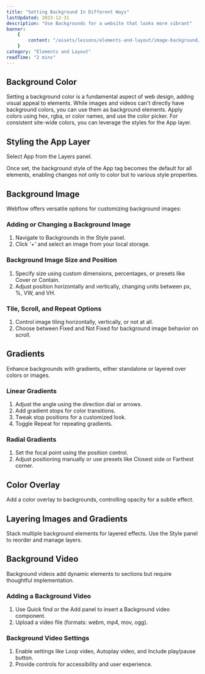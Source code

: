```yaml
---
title: "Setting Background In Different Ways"
lastUpdated: 2023-12-31
description: "Use Backgrounds for a website that looks more vibrant"
banner:
    {
        content: "/assets/lessons/elements-and-layout/image-background/banner.png"
    }
category: "Elements and Layout"
readTime: "2 mins"
---
```


## Background Color

Setting a background color is a fundamental aspect of web design, adding visual appeal to elements. While images and videos can't directly have background colors, you can use them as background elements. Apply colors using hex, rgba, or color names, and use the color picker. For consistent site-wide colors, you can leverage the styles for the App layer.

## Styling the App Layer

Select App from the Layers panel.

Once set, the background style of the App tag becomes the default for all elements, enabling changes not only to color but to various style properties.

## Background Image

Webflow offers versatile options for customizing background images:

### Adding or Changing a Background Image

1. Navigate to Backgrounds in the Style panel.
2. Click '+' and select an image from your local storage.

### Background Image Size and Position

1. Specify size using custom dimensions, percentages, or presets like Cover or Contain.
2. Adjust position horizontally and vertically, changing units between px, %, VW, and VH.

### Tile, Scroll, and Repeat Options

1. Control image tiling horizontally, vertically, or not at all.
2. Choose between Fixed and Not Fixed for background image behavior on scroll.

## Gradients

Enhance backgrounds with gradients, either standalone or layered over colors or images.

### Linear Gradients

1. Adjust the angle using the direction dial or arrows.
2. Add gradient stops for color transitions.
3. Tweak stop positions for a customized look.
4. Toggle Repeat for repeating gradients.

### Radial Gradients

1. Set the focal point using the position control.
2. Adjust positioning manually or use presets like Closest side or Farthest corner.

## Color Overlay

Add a color overlay to backgrounds, controlling opacity for a subtle effect.

## Layering Images and Gradients

Stack multiple background elements for layered effects. Use the Style panel to reorder and manage layers.

## Background Video

Background videos add dynamic elements to sections but require thoughtful implementation.

### Adding a Background Video

1. Use Quick find or the Add panel to insert a Background video component.
2. Upload a video file (formats: webm, mp4, mov, ogg).

### Background Video Settings

1. Enable settings like Loop video, Autoplay video, and Include play/pause button.
2. Provide controls for accessibility and user experience.
